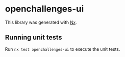 # openchallenges-ui

This library was generated with [Nx](https://nx.dev).

## Running unit tests

Run `nx test openchallenges-ui` to execute the unit tests.
